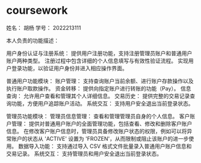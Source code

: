 # coursework
姓名： 胡杨
学号： 2022213111

本人负责的功能描述：

用户身份认证与注册系统：
提供用户注册功能，支持注册管理员账户和普通用户账户两种类型。
注册过程中包含详细的个人信息填写与有效性验证流程。
实现用户登录功能，以验证用户身份并进入相应操作界面。

普通用户功能模块：
账户管理： 支持查询账户当前余额、进行账户存款操作以及执行账户取款操作。
资金转移： 提供向指定账户进行转账的功能（Pay）。
信息查询： 允许用户查看和管理其个人详细信息。
交易历史： 提供完整的交易记录查询功能，方便用户追踪账户活动。
系统交互： 支持用户安全退出当前登录状态。

管理员功能模块：
管理员信息管理： 查看和管理管理员自身的个人信息。
客户账户管理： 提供对普通用户账户的全面管理功能，包括查看、修改和删除客户账户信息。
在修改客户账户信息时，管理员具备修改账户状态的权限，例如可以将异常账户的状态从 'ACTIVE' 设置为 'FROZEN'，从而限制或阻止该账户的进一步使用。
数据导入功能： 支持通过导入 CSV 格式文件批量录入普通用户账户信息和交易记录。
系统交互： 支持管理员和用户安全退出当前登录状态。
